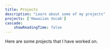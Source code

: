 ```yaml
---
title: Projects
description: "Learn about some of my projects"
projects: ['Hawaiian Vocab']
cascade: 
    showReadingTime: false
---
```


Here are some projects that I have worked on. 